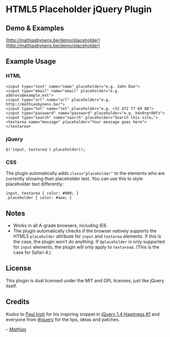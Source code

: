 # HTML5 Placeholder jQuery Plugin

## Demo & Examples

[http://mathiasbynens.be/demo/placeholder](http://mathiasbynens.be/demo/placeholder)

## Example Usage

### HTML

    <input type="text" name="name" placeholder="e.g. John Doe">
    <input type="email" name="email" placeholder="e.g. address@example.ext">
    <input type="url" name="url" placeholder="e.g. http://mathiasbynens.be/">
    <input type="tel" name="tel" placeholder="e.g. +32 472 77 69 88">
    <input type="password" name="password" placeholder="e.g. h4x0rpr00fz">
    <input type="search" name="search" placeholder="Search this site…">
    <textarea name="message" placeholder="Your message goes here"></textarea>

### jQuery

    $('input, textarea').placeholder();

### CSS

The plugin automatically adds `class="placeholder"` to the elements who are currently showing their placeholder text. You can use this to style placeholder text differently:

    input, textarea { color: #000; }
    .placeholder { color: #aaa; }

## Notes

* Works in all A-grade browsers, including IE6.
* The plugin automatically checks if the browser natively supports the HTML5 `placeholder` attribute for `input` and `textarea` elements. If this is the case, the plugin won’t do anything. If `@placeholder` is only supported for `input` elements, the plugin will only apply to `textarea`s. (This is the case for Safari 4.)

## License

This plugin is dual licensed under the MIT and GPL licenses, just like jQuery itself.

## Credits

Kudos to [Paul Irish](http://paulirish.com/) for his inspiring snippet in [jQuery 1.4 Hawtness #1](http://jquery14.com/day-05/jquery-1-4-hawtness-1-with-paul-irish) and everyone from [#jquery](http://webchat.freenode.net/?channels=jquery) for the tips, ideas and patches.

_– [Mathias](http://mathiasbynens.be/)_